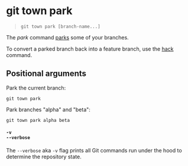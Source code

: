 # git town park

> `git town park [branch-name...]`

The _park_ command [parks](../branch-types.md#parked-branches) some of your
branches.

To convert a parked branch back into a feature branch, use the [hack](hack.md)
command.

## Positional arguments

Park the current branch:

```fish
git town park
```

Park branches "alpha" and "beta":

```fish
git town park alpha beta
```

#### `-v`<br>`--verbose`

The `--verbose` aka `-v` flag prints all Git commands run under the hood to
determine the repository state.

